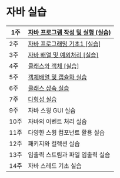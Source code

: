 # 자바 실습


| 1주 | [자바 프로그램 작성 및 실행 (실습)](start-java-practice.html)|
|---|---|
| 2주 | [자바 프로그래밍 기초1 [실습]](java-programming-basic-practice.html)|
| 3주 | [자바 배열 및 예외처리 [실습]](array-exception-practice.html)|
| 4주 | [클래스와 객체 [실습]](class-object.html) |
| 5주 | [객체배열 및 캡슐화 실습](class-object2.html) |
| 6주 | [클래스 상속 실습](class-inheritance.html) |
| 7주 | [다형성 실습](polymorphism.html) |
| 9주 | 자바 스윙 GUI 실습 |
| 10주 | 자바의 이벤트 처리 실습 |
| 11주 | 다양한 스윙 컴포넌트 활용 실습 |
| 12주 | 패키지와 컬렉션 실습 |
| 13주 | 입출력 스트림과 파일 입출력 실습 |
| 14주 | 자바 스레드 기초 실습 |
